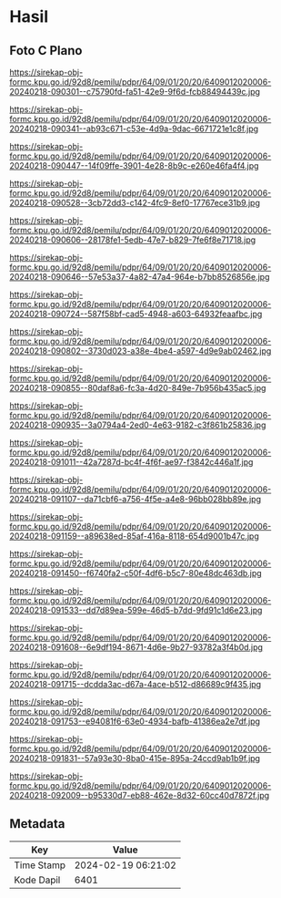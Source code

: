 # Hasil

## Foto C Plano

https://sirekap-obj-formc.kpu.go.id/92d8/pemilu/pdpr/64/09/01/20/20/6409012020006-20240218-090301--c75790fd-fa51-42e9-9f6d-fcb88494439c.jpg

https://sirekap-obj-formc.kpu.go.id/92d8/pemilu/pdpr/64/09/01/20/20/6409012020006-20240218-090341--ab93c671-c53e-4d9a-9dac-6671721e1c8f.jpg

https://sirekap-obj-formc.kpu.go.id/92d8/pemilu/pdpr/64/09/01/20/20/6409012020006-20240218-090447--14f09ffe-3901-4e28-8b9c-e260e46fa4f4.jpg

https://sirekap-obj-formc.kpu.go.id/92d8/pemilu/pdpr/64/09/01/20/20/6409012020006-20240218-090528--3cb72dd3-c142-4fc9-8ef0-17767ece31b9.jpg

https://sirekap-obj-formc.kpu.go.id/92d8/pemilu/pdpr/64/09/01/20/20/6409012020006-20240218-090606--28178fe1-5edb-47e7-b829-7fe6f8e71718.jpg

https://sirekap-obj-formc.kpu.go.id/92d8/pemilu/pdpr/64/09/01/20/20/6409012020006-20240218-090646--57e53a37-4a82-47a4-964e-b7bb8526856e.jpg

https://sirekap-obj-formc.kpu.go.id/92d8/pemilu/pdpr/64/09/01/20/20/6409012020006-20240218-090724--587f58bf-cad5-4948-a603-64932feaafbc.jpg

https://sirekap-obj-formc.kpu.go.id/92d8/pemilu/pdpr/64/09/01/20/20/6409012020006-20240218-090802--3730d023-a38e-4be4-a597-4d9e9ab02462.jpg

https://sirekap-obj-formc.kpu.go.id/92d8/pemilu/pdpr/64/09/01/20/20/6409012020006-20240218-090855--80daf8a6-fc3a-4d20-849e-7b956b435ac5.jpg

https://sirekap-obj-formc.kpu.go.id/92d8/pemilu/pdpr/64/09/01/20/20/6409012020006-20240218-090935--3a0794a4-2ed0-4e63-9182-c3f861b25836.jpg

https://sirekap-obj-formc.kpu.go.id/92d8/pemilu/pdpr/64/09/01/20/20/6409012020006-20240218-091011--42a7287d-bc4f-4f6f-ae97-f3842c446a1f.jpg

https://sirekap-obj-formc.kpu.go.id/92d8/pemilu/pdpr/64/09/01/20/20/6409012020006-20240218-091107--da71cbf6-a756-4f5e-a4e8-96bb028bb89e.jpg

https://sirekap-obj-formc.kpu.go.id/92d8/pemilu/pdpr/64/09/01/20/20/6409012020006-20240218-091159--a89638ed-85af-416a-8118-654d9001b47c.jpg

https://sirekap-obj-formc.kpu.go.id/92d8/pemilu/pdpr/64/09/01/20/20/6409012020006-20240218-091450--f6740fa2-c50f-4df6-b5c7-80e48dc463db.jpg

https://sirekap-obj-formc.kpu.go.id/92d8/pemilu/pdpr/64/09/01/20/20/6409012020006-20240218-091533--dd7d89ea-599e-46d5-b7dd-9fd91c1d6e23.jpg

https://sirekap-obj-formc.kpu.go.id/92d8/pemilu/pdpr/64/09/01/20/20/6409012020006-20240218-091608--6e9df194-8671-4d6e-9b27-93782a3f4b0d.jpg

https://sirekap-obj-formc.kpu.go.id/92d8/pemilu/pdpr/64/09/01/20/20/6409012020006-20240218-091715--dcdda3ac-d67a-4ace-b512-d86689c9f435.jpg

https://sirekap-obj-formc.kpu.go.id/92d8/pemilu/pdpr/64/09/01/20/20/6409012020006-20240218-091753--e94081f6-63e0-4934-bafb-41386ea2e7df.jpg

https://sirekap-obj-formc.kpu.go.id/92d8/pemilu/pdpr/64/09/01/20/20/6409012020006-20240218-091831--57a93e30-8ba0-415e-895a-24ccd9ab1b9f.jpg

https://sirekap-obj-formc.kpu.go.id/92d8/pemilu/pdpr/64/09/01/20/20/6409012020006-20240218-092009--b95330d7-eb88-462e-8d32-60cc40d7872f.jpg


## Metadata

| Key        | Value               |
| ---------- | ------------------- |
| Time Stamp | 2024-02-19 06:21:02 |
| Kode Dapil | 6401                |



